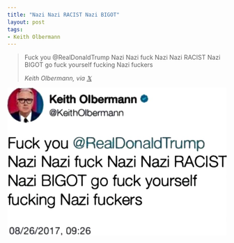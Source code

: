 ```yaml
---
title: "Nazi Nazi RACIST Nazi BIGOT"
layout: post
tags:
- Keith Olbermann
---
```


> Fuck you @RealDonaldTrump Nazi Nazi fuck Nazi Nazi RACIST Nazi BIGOT go fuck yourself fucking Nazi fuckers
>
> <cite>Keith Olbermann, via [&#x1D54F;](https://x.com)</cite>

![Keith Olbermann text, August 26, 2017](/assets/2017-08-26-Keith-Olbermann.jpg "Keith Olbermann text, August 26, 2017")
